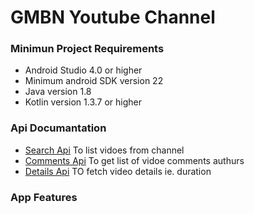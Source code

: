 # GMBN Youtube Channel

### Minimun Project Requirements 
* Android Studio 4.0 or higher
* Minimum android SDK version 22
* Java version 1.8
* Kotlin version 1.3.7 or higher

### Api Documantation
* [Search Api](https://developers.google.com/youtube/v3/docs/videos) To list vidoes from channel
* [Comments Api](https://developers.google.com/youtube/v3/docs/commentThreads) To get list of vidoe comments authurs
* [Details Api](https://developers.google.com/youtube/v3/docs/videos) TO fetch video details ie. duration

### App Features


 


